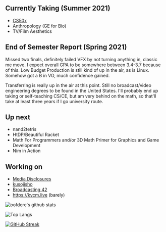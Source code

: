 ## Currently Taking (Summer 2021)
 - [CS50x](https://cs50.harvard.edu/x)
 - Anthropology (GE for Bio)
 - TV/Film Aesthetics

## End of Semester Report (Spring 2021)
Missed two finals, definitely failed VFX by not turning anything in, classic me move. I expect overall GPA to be somewhere between 3.4-3.7 because of this. Low Budget Production is still kind of up in the air, as is Linux. Somehow got a B in VO, much confidence gained.

Transferring is really up in the air at this point. Still no broadcast/video engineering degrees to be found in the United States. I'll probably end up taking or self-teaching CS/CE, but am very behind on the math, so that'll take at least three years if I go university route.

## Up next
 - nand2tetris
 - HtDP/Beautiful Racket
 - Math For Programmers and/or 3D Math Primer for Graphics and Game Development
 - Nim in Action

## Working on
 - [Media Disclosures](https://disclosures.media)
 - [kusojisho](https://kusojisho.moe)
 - [Broadcasting 42](https://b42.academy)
 - https://kvcm.live (barely)

![oofdere's github stats](https://github-readme-stats.vercel.app/api?username=oofdere&count_private=true&show_icons=true)

![Top Langs](https://github-readme-stats.vercel.app/api/top-langs/?username=oofdere&layout=compact&hide=html)

[![GitHub Streak](https://github-readme-streak-stats.herokuapp.com?user=oofdere)](https://git.io/streak-stats)
